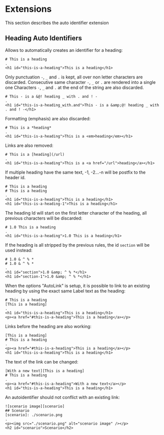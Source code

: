 # Extensions

This section describes the auto identifier extension

## Heading Auto Identifiers

Allows to automatically creates an identifier for a heading:

```````````````````````````````` example
# This is a heading
.
<h1 id="this-is-a-heading">This is a heading</h1>
````````````````````````````````

Only punctuation `-`, `_` and `.` is kept, all over non letter characters are discarded.
Consecutive same character `-`, `_` or `.` are rendered into a single one
Characters `-`, `_` and `.` at the end of the string are also discarded.

```````````````````````````````` example
# This - is a &@! heading _ with . and ! -
.
<h1 id="this-is-a-heading_with.and">This - is a &amp;@! heading _ with . and ! -</h1>
````````````````````````````````

Formatting (emphasis) are also discarded:

```````````````````````````````` example
# This is a *heading*
.
<h1 id="this-is-a-heading">This is a <em>heading</em></h1>
````````````````````````````````

Links are also removed:

```````````````````````````````` example
# This is a [heading](/url)
.
<h1 id="this-is-a-heading">This is a <a href="/url">heading</a></h1>
````````````````````````````````

If multiple heading have the same text, -1, -2...-n will be postfix to the header id.

```````````````````````````````` example
# This is a heading
# This is a heading
.
<h1 id="this-is-a-heading">This is a heading</h1>
<h1 id="this-is-a-heading-1">This is a heading</h1>
````````````````````````````````

The heading Id will start on the first letter character of the heading, all previous characters will be discarded:

```````````````````````````````` example
# 1.0 This is a heading
.
<h1 id="this-is-a-heading">1.0 This is a heading</h1>
````````````````````````````````

If the heading is all stripped by the previous rules, the id `section` will be used instead:

```````````````````````````````` example
# 1.0 & ^ % *
# 1.0 & ^ % *
.
<h1 id="section">1.0 &amp; ^ % *</h1>
<h1 id="section-1">1.0 &amp; ^ % *</h1>
````````````````````````````````

When the options "AutoLink" is setup, it is possible to link to an existing heading by using the 
exact same Label text as the heading:

```````````````````````````````` example
# This is a heading
[This is a heading]
.
<h1 id="this-is-a-heading">This is a heading</h1>
<p><a href="#this-is-a-heading">This is a heading</a></p>
````````````````````````````````

Links before the heading are also working:

```````````````````````````````` example
[This is a heading]
# This is a heading
.
<p><a href="#this-is-a-heading">This is a heading</a></p>
<h1 id="this-is-a-heading">This is a heading</h1>
````````````````````````````````

The text of the link can be changed:

```````````````````````````````` example
[With a new text][This is a heading]
# This is a heading
.
<p><a href="#this-is-a-heading">With a new text</a></p>
<h1 id="this-is-a-heading">This is a heading</h1>
````````````````````````````````

An autoidentifier should not conflict with an existing link:

```````````````````````````````` example
![scenario image][scenario]
## Scenario
[scenario]: ./scenario.png
.
<p><img src="./scenario.png" alt="scenario image" /></p>
<h2 id="scenario">Scenario</h2>
````````````````````````````````
